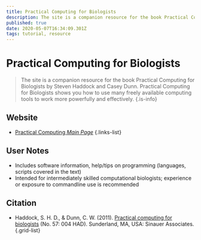 ```yaml
---
title: Practical Computing for Biologists
description: The site is a companion resource for the book Practical Computing for Biologists by Steven Haddock and Casey Dunn. Practical Computing for Biologists shows you how to use many freely available computing tools to work more powerfully and effectively.
published: true
date: 2020-05-07T16:34:09.301Z
tags: tutorial, resource
---
```


# Practical Computing for Biologists

> The site is a companion resource for the book Practical Computing for Biologists by Steven Haddock and Casey Dunn. Practical Computing for Biologists shows you how to use many freely available computing tools to work more powerfully and effectively.
{.is-info}

## Website

- [Practical Computing *Main Page*](http://practicalcomputing.org/)
{.links-list}

## User Notes
- Includes software information, help/tips on programming (languages, scripts covered in the text)
- Intended for intermediately skilled computational biologists; experience or exposure to commandline use is recommended


## Citation

- Haddock, S. H. D., & Dunn, C. W. (2011). [Practical computing for biologists](https://www.sinauer.com/media/wysiwyg/tocs/PracticalComputing.pdf) (No. 57: 004 HAD). Sunderland, MA, USA: Sinauer Associates.
{.grid-list}
